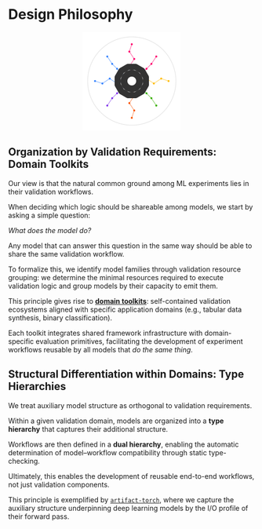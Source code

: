 # Design Philosophy

<p align="center">
  <img src="../assets/artifact_ml_logo.svg" width="200" alt="Artifact-ML Logo">
</p>

## Organization by Validation Requirements: Domain Toolkits

Our view is that the natural common ground among ML experiments lies in their validation workflows.

When deciding which logic should be shareable among models, we start by asking a simple question:

*What does the model do?*

Any model that can answer this question in the same way should be able to share the same validation workflow.

To formalize this, we identify model families through validation resource grouping: we determine the minimal resources required to execute validation logic and group models by their capacity to emit them.

This principle gives rise to [**domain toolkits**](domain_toolkits.md): self-contained validation ecosystems aligned with specific application domains (e.g., tabular data synthesis, binary classification).

Each toolkit integrates shared framework infrastructure with domain-specific evaluation primitives, facilitating the development of experiment workflows reusable by all models that *do the same thing*.

## Structural Differentiation within Domains: Type Hierarchies

We treat auxiliary model structure as orthogonal to validation requirements.  

Within a given validation domain, models are organized into a **type hierarchy** that captures their additional structure.

Workflows are then defined in a **dual hierarchy**, enabling the automatic determination of model–workflow compatibility through static type-checking.

Ultimately, this enables the development of reusable end-to-end  workflows, not just validation components.

This principle is exemplified by [`artifact-torch`](https://github.com/vasileios-ektor-papoulias/artifact-ml/tree/main/artifact-torch), where we capture the auxiliary structure underpinning deep learning models by the I/O profile of their forward pass.